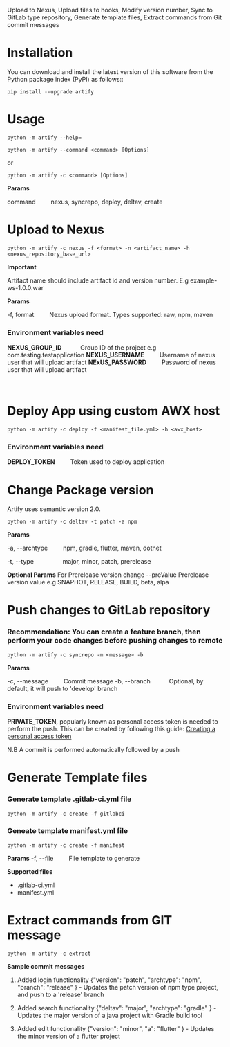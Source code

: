 
Upload to Nexus, Upload files to hooks, Modify version number, Sync to GitLab type repository, Generate template files, Extract commands from Git commit messages

Installation
============
You can download and install the latest version of this software from the Python package index (PyPI) as follows::

    pip install --upgrade artify

Usage
=====
    python -m artify --help=

    python -m artify --command <command> [Options]
or

`python -m artify -c <command> [Options]`


**Params**

command &nbsp; &nbsp; &nbsp; &nbsp; nexus, syncrepo, deploy, deltav, create
<br>

Upload to Nexus
===============

    python -m artify -c nexus -f <format> -n <artifact_name> -h <nexus_repository_base_url>

**Important**

Artifact name should include artifact id and version number. E.g example-ws-1.0.0.war

**Params**

-f, format &nbsp; &nbsp; &nbsp; &nbsp; Nexus upload format. Types supported: raw, npm, maven

### Environment variables need
**NEXUS_GROUP_ID** &nbsp; &nbsp; &nbsp; &nbsp; &nbsp; Group ID of the project e.g com.testing.testapplication
**NEXUS_USERNAME** &nbsp; &nbsp; &nbsp; &nbsp; Username of nexus user that will upload artifact
**NExUS_PASSWORD** &nbsp; &nbsp; &nbsp; &nbsp; Password of nexus user that will upload artifact

<br>

Deploy App using custom AWX host
================================

    python -m artify -c deploy -f <manifest_file.yml> -h <awx_host>

### Environment variables need
**DEPLOY_TOKEN** &nbsp; &nbsp; &nbsp; &nbsp; Token used to deploy application
<br>

Change Package version
======================

Artify uses semantic version 2.0.

`python -m artify -c deltav -t patch -a npm`

**Params**

-a, --archtype &nbsp; &nbsp; &nbsp; &nbsp; npm, gradle, flutter, maven, dotnet

-t, --type &nbsp; &nbsp; &nbsp; &nbsp; &nbsp; &nbsp; &nbsp; &nbsp; major, minor, patch, prerelease

**Optional Params**
For Prerelease version change
--preValue          Prerelease version value e.g SNAPHOT, RELEASE, BUILD, beta, alpa
<br>

Push changes to GitLab repository
=================================

### Recommendation: You can create a feature branch, then perform your code changes before pushing changes to remote
    python -m artify -c syncrepo -m <message> -b 

**Params**
 
 -c, --message &nbsp; &nbsp; &nbsp; &nbsp; Commit message
 -b, --branch &nbsp; &nbsp; &nbsp; &nbsp; &nbsp; Optional, by default, it will push to 'develop' branch

### Environment variables need
**PRIVATE_TOKEN**, popularly known as personal access token is needed to perform the push. This can be created by following this guide:
[Creating a personal access token](https://docs.gitlab.com/ee/user/profile/personal_access_tokens.html)

N.B A commit is performed automatically followed by a push

Generate Template files
=======================

### Generate template .gitlab-ci.yml file
`python -m artify -c create -f gitlabci` 

### Geneate template manifest.yml file
`python -m artify -c create -f manifest`

**Params**
-f, --file &nbsp; &nbsp; &nbsp; &nbsp; File template to generate

**Supported files**
- .gitlab-ci.yml
- manifest.yml

Extract commands from GIT message
=================================
`python -m artify -c extract`

**Sample commit messages**

1. Added login functionality {"version": "patch", "archtype": "npm", "branch": "release" } - Updates the patch version of npm type project, and push to a 'release' branch

2. Added search functionality {"deltav": "major", "archtype": "gradle" } - Updates the major version of a java project with Gradle build tool

3. Added edit functionality {"version": "minor", "a": "flutter" } - Updates the minor version of a flutter project

